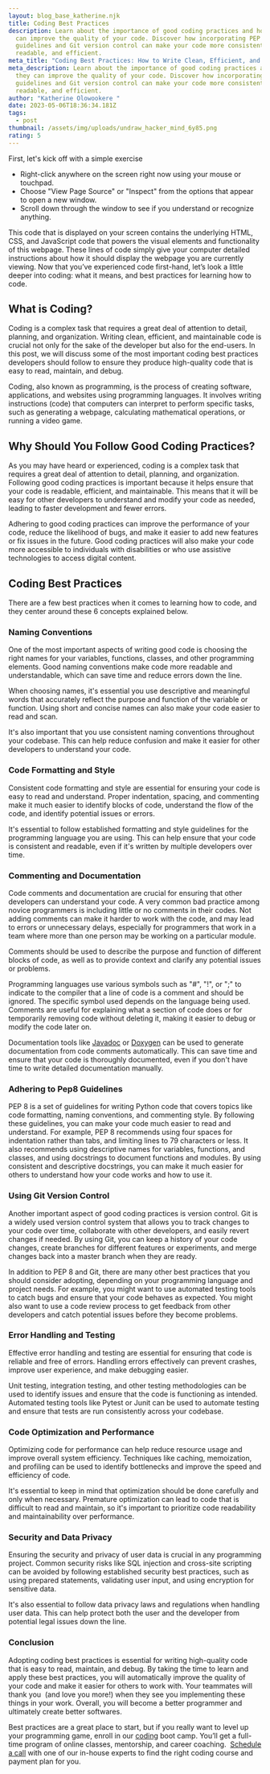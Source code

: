 ```yaml
---
layout: blog_base_katherine.njk
title: Coding Best Practices
description: Learn about the importance of good coding practices and how they
  can improve the quality of your code. Discover how incorporating PEP 8
  guidelines and Git version control can make your code more consistent,
  readable, and efficient.
meta_title: "Coding Best Practices: How to Write Clean, Efficient, and Maintainable Code"
meta_description: Learn about the importance of good coding practices and how
  they can improve the quality of your code. Discover how incorporating PEP 8
  guidelines and Git version control can make your code more consistent,
  readable, and efficient.
author: "Katherine Olowookere "
date: 2023-05-06T18:36:34.181Z
tags:
  - post
thumbnail: /assets/img/uploads/undraw_hacker_mind_6y85.png
rating: 5
---
```

First, let's kick off with a simple exercise 

* Right-click anywhere on the screen right now using your mouse or touchpad.
* Choose "View Page Source" or "Inspect" from the options that appear to open a new window.
* Scroll down through the window to see if you understand or recognize anything.

This code that is displayed on your screen contains the underlying HTML, CSS, and JavaScript code that powers the visual elements and functionality of this webpage. These lines of code simply give your computer detailed instructions about how it should display the webpage you are currently viewing. Now that you’ve experienced code first-hand, let’s look a little deeper into coding: what it means, and best practices for learning how to code.

<h2>What is Coding?</h2>

Coding is a complex task that requires a great deal of attention to detail, planning, and organization. Writing clean, efficient, and maintainable code is crucial not only for the sake of the developer but also for the end-users. In this post, we will discuss some of the most important coding best practices developers should follow to ensure they produce high-quality code that is easy to read, maintain, and debug.

Coding, also known as programming, is the process of creating software, applications, and websites using programming languages. It involves writing instructions (code) that computers can interpret to perform specific tasks, such as generating a webpage, calculating mathematical operations, or running a video game.

<h2>Why Should You Follow Good Coding Practices? </h2>

As you may have heard or experienced, coding is a complex task that requires a great deal of attention to detail, planning, and organization. Following good coding practices is important because it helps ensure that your code is readable, efficient, and maintainable. This means that it will be easy for other developers to understand and modify your code as needed, leading to faster development and fewer errors. 

Adhering to good coding practices can improve the performance of your code, reduce the likelihood of bugs, and make it easier to add new features or fix issues in the future. Good coding practices will also make your code more accessible to individuals with disabilities or who use assistive technologies to access digital content.<h2>Coding Best Practices</h2>

There are a few best practices when it comes to learning how to code, and they center around these 6 concepts explained below. 

<h3>Naming Conventions</h3>

One of the most important aspects of writing good code is choosing the right names for your variables, functions, classes, and other programming elements. Good naming conventions make code more readable and understandable, which can save time and reduce errors down the line.



When choosing names, it's essential you use descriptive and meaningful words that accurately reflect the purpose and function of the variable or function. Using short and concise names can also make your code easier to read and scan.



It's also important that you use consistent naming conventions throughout your codebase. This can help reduce confusion and make it easier for other developers to understand your code.

<h3>Code Formatting and Style</h3>

Consistent code formatting and style are essential for ensuring your code is easy to read and understand. Proper indentation, spacing, and commenting make it much easier to identify blocks of code, understand the flow of the code, and identify potential issues or errors.



It's essential to follow established formatting and style guidelines for the programming language you are using. This can help ensure that your code is consistent and readable, even if it's written by multiple developers over time.

<h3>Commenting and Documentation</h3>

Code comments and documentation are crucial for ensuring that other developers can understand your code. A very common bad practice among novice programmers is including little or no comments in their codes. Not adding comments can make it harder to work with the code, and may lead to errors or unnecessary delays, especially for programmers that work in a team where more than one person may be working on a particular module. 



Comments should be used to describe the purpose and function of different blocks of code, as well as to provide context and clarify any potential issues or problems. 



Programming languages use various symbols such as "#", "!", or ";" to indicate to the compiler that a line of code is a comment and should be ignored. The specific symbol used depends on the language being used. Comments are useful for explaining what a section of code does or for temporarily removing code without deleting it, making it easier to debug or modify the code later on.



Documentation tools like [Javadoc](https://www.oracle.com/technical-resources/articles/java/javadoc-tool.html) or [Doxygen](https://www.doxygen.nl/) can be used to generate documentation from code comments automatically. This can save time and ensure that your code is thoroughly documented, even if you don't have time to write detailed documentation manually.

<h3>Adhering to Pep8 Guidelines </h3>

PEP 8 is a set of guidelines for writing Python code that covers topics like code formatting, naming conventions, and commenting style. By following these guidelines, you can make your code much easier to read and understand. For example, PEP 8 recommends using four spaces for indentation rather than tabs, and limiting lines to 79 characters or less. It also recommends using descriptive names for variables, functions, and classes, and using docstrings to document functions and modules. By using consistent and descriptive docstrings, you can make it much easier for others to understand how your code works and how to use it.



### Using Git Version Control

Another important aspect of good coding practices is version control. Git is a widely used version control system that allows you to track changes to your code over time, collaborate with other developers, and easily revert changes if needed. By using Git, you can keep a history of your code changes, create branches for different features or experiments, and merge changes back into a master branch when they are ready.



In addition to PEP 8 and Git, there are many other best practices that you should consider adopting, depending on your programming language and project needs. For example, you might want to use automated testing tools to catch bugs and ensure that your code behaves as expected. You might also want to use a code review process to get feedback from other developers and catch potential issues before they become problems.

<h3>Error Handling and Testing </h3>

Effective error handling and testing are essential for ensuring that code is reliable and free of errors. Handling errors effectively can prevent crashes, improve user experience, and make debugging easier.



Unit testing, integration testing, and other testing methodologies can be used to identify issues and ensure that the code is functioning as intended. Automated testing tools like Pytest or Junit can be used to automate testing and ensure that tests are run consistently across your codebase.

<h3>Code Optimization and Performance </h3>

Optimizing code for performance can help reduce resource usage and improve overall system efficiency. Techniques like caching, memoization, and profiling can be used to identify bottlenecks and improve the speed and efficiency of code.

It's essential to keep in mind that optimization should be done carefully and only when necessary. Premature optimization can lead to code that is difficult to read and maintain, so it's important to prioritize code readability and maintainability over performance.

<h3>Security and Data Privacy</h3>

Ensuring the security and privacy of user data is crucial in any programming project. Common security risks like SQL injection and cross-site scripting can be avoided by following established security best practices, such as using prepared statements, validating user input, and using encryption for sensitive data.



It's also essential to follow data privacy laws and regulations when handling user data. This can help protect both the user and the developer from potential legal issues down the line.

<h3>Conclusion</h3>

Adopting coding best practices is essential for writing high-quality code that is easy to read, maintain, and debug. By taking the time to learn and apply these best practices, you will automatically improve the quality of your code and make it easier for others to work with. Your teammates will thank you  (and love you more!) when they see you implementing these things in your work. Overall, you will become a better programmer and ultimately create better softwares.

Best practices are a great place to start, but if you really want to level up your programming game, enroll in our [coding](https://saeedmirshekari.com/data-science-learning-program/) boot camp. You’ll get a full-time program of online classes, mentorship, and career coaching.  [Schedule a call](https://calendly.com/saeedmirshekari/introduction?month=2023-05) with one of our in-house experts to find the right coding course and payment plan for you.